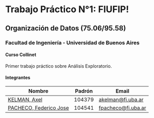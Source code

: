 # Trabajo Práctico N°1: FIUFIP!

## Organización de Datos (75.06/95.58)
### Facultad de Ingeniería - Universidad de Buenos Aires
#### Curso Collinet

Primer trabajo práctico sobre Análisis Exploratorio.

#### Integrantes 

Nombre | Padrón | Email
------ | ------| -------------
[KELMAN, Axel](https://github.com/axelkelman) | 104379 | akelman@fi.uba.ar
[PACHECO, Federico Jose](https://github.com/fjpacheco) | 104541 | fpacheco@fi.uba.ar
